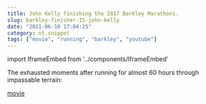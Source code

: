 ```yaml
---
title: John Kelly finishing the 2017 Barkley Marathons.
slug: barkley-finisher-15-john-kelly
date: "2021-06-10 17:04:25"
category: nt.snippet
tags: ["movie", "running", "barkley", "youtube"]
---
```


import IframeEmbed from '../components/IframeEmbed'

The exhausted moments after running for almost 60 hours through
impassable terrain:

<IframeEmbed src='https://www.youtube.com/embed/St3ZXLVhric' />

[movie](https://us-east1-johnmathews-website.cloudfunctions.net/download?obj=movies/barkley-15.mp4)
